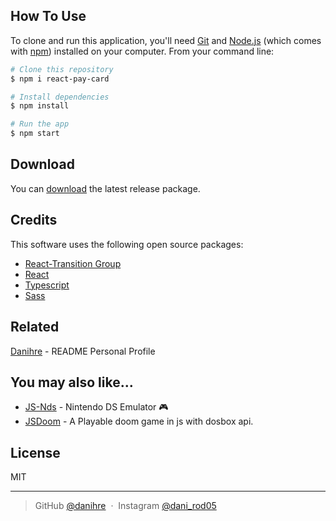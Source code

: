 
<!-- <h1 align="center">
  <br>
  <a href="http://www.amitmerchant.com/electron-markdownify"><img src="https://raw.githubusercontent.com/amitmerchant1990/electron-markdownify/master/app/img/markdownify.png" alt="Markdownify" width="200"></a>
  <br>
  Markdownify
  <br>
</h1>

<h4 align="center">A minimal Markdown Editor desktop app built on top of <a href="http://electron.atom.io" target="_blank">Electron</a>.</h4> -->

<!-- <p align="center">
  <a href="https://badge.fury.io/js/electron-markdownify">
    <img src="https://badge.fury.io/js/electron-markdownify.svg"
         alt="Gitter">
  </a>
  <a href="https://gitter.im/amitmerchant1990/electron-markdownify"><img src="https://badges.gitter.im/amitmerchant1990/electron-markdownify.svg"></a>
  <a href="https://saythanks.io/to/bullredeyes@gmail.com">
      <img src="https://img.shields.io/badge/SayThanks.io-%E2%98%BC-1EAEDB.svg">
  </a>
  <a href="https://www.paypal.me/AmitMerchant">
    <img src="https://img.shields.io/badge/$-donate-ff69b4.svg?maxAge=2592000&amp;style=flat">
  </a>
</p>

<p align="center">
  <a href="#key-features">Key Features</a> •
  <a href="#how-to-use">How To Use</a> •
  <a href="#download">Download</a> •
  <a href="#credits">Credits</a> •
  <a href="#related">Related</a> •
  <a href="#license">License</a>
</p> -->

<!-- ![screenshot](https://raw.githubusercontent.com/amitmerchant1990/electron-markdownify/master/app/img/markdownify.gif) -->


## How To Use

To clone and run this application, you'll need [Git](https://git-scm.com) and [Node.js](https://nodejs.org/en/download/) (which comes with [npm](http://npmjs.com)) installed on your computer. From your command line:

```bash
# Clone this repository
$ npm i react-pay-card

# Install dependencies
$ npm install

# Run the app
$ npm start
```

## Download

You can [download](https://www.npmjs.com/package/react-pay-card) the latest release package.

## Credits

This software uses the following open source packages:

- [React-Transition Group](http://showdownjs.github.io/showdown/)
- [React](https://github.com/marketplace)
- [Typescript](https://github.com/Microsoft/TypeScript)
- [Sass](https://github.com/sass/dart-sass)

## Related

[Danihre](https://github.com/danihre/danihre) - README Personal Profile

## You may also like...

- [JS-Nds](https://github.com/danihre/js-nds) - Nintendo DS Emulator 🎮
- [JSDoom](https://github.com/danihre/jsdoom) - A Playable doom game in js with dosbox api.

## License

MIT

---

> GitHub [@danihre](https://github.com/Danihre) &nbsp;&middot;&nbsp;
> Instagram [@dani_rod05](https://instagram.com/dani_rod05)

